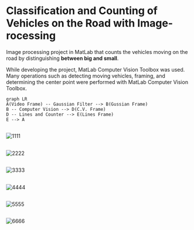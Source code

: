# Classification and Counting of Vehicles on the Road with Image- rocessing
Image processing project in MatLab that counts the vehicles moving on the road by distinguishing **between big and small**.

While developing the project, MatLab Computer Vision Toolbox was used. Many operations such as detecting moving vehicles, framing, and determining the center point were performed with MatLab Computer Vision Toolbox.

```mermaid
graph LR
A(Video Frame) -- Gaussian Filter --> B(Gussian Frame)
B -- Computer Vision --> D(C.V. Frame)
D -- Lines and Counter --> E(Lines Frame)
E --> A
```

## 

![1111](https://user-images.githubusercontent.com/29388602/220310651-857b763f-6bfe-4dcb-9871-a1de786bfaa3.gif)


## 

![2222](https://user-images.githubusercontent.com/29388602/220310672-a706eb8a-d5c3-476d-917b-a6eeea3a0be7.gif)


## 

![3333](https://user-images.githubusercontent.com/29388602/220310688-ad7e6d5e-417c-43cc-a138-b373eebc4f17.gif)


## 

![4444](https://user-images.githubusercontent.com/29388602/220310696-321fc9b5-4236-4b89-b070-894c0e73d4cd.gif)


## 

![5555](https://user-images.githubusercontent.com/29388602/220310711-2fe4213f-9f01-426a-8219-8a456b8e2287.gif)


## 

![6666](https://user-images.githubusercontent.com/29388602/220310728-2639300a-a87c-4e69-85bb-0ff2f9ac911a.gif)


